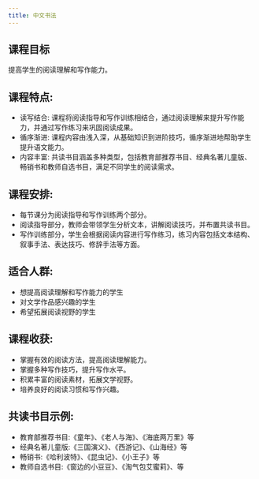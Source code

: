 ```yaml
---
title: 中文书法
---
```


## 课程目标

提高学生的阅读理解和写作能力。

## 课程特点:

- 读写结合: 课程将阅读指导和写作训练相结合，通过阅读理解来提升写作能力，并通过写作练习来巩固阅读成果。
- 循序渐进: 课程内容由浅入深，从基础知识到进阶技巧，循序渐进地帮助学生提升语文能力。
- 内容丰富: 共读书目涵盖多种类型，包括教育部推荐书目、经典名著儿童版、畅销书和教师自选书目，满足不同学生的阅读需求。

## 课程安排:

- 每节课分为阅读指导和写作训练两个部分。
- 阅读指导部分，教师会带领学生分析文本，讲解阅读技巧，并布置共读书目。
- 写作训练部分，学生会根据阅读内容进行写作练习，练习内容包括文本结构、叙事手法、表达技巧、修辞手法等方面。

## 适合人群:

- 想提高阅读理解和写作能力的学生
- 对文学作品感兴趣的学生
- 希望拓展阅读视野的学生

## 课程收获:

- 掌握有效的阅读方法，提高阅读理解能力。
- 掌握多种写作技巧，提升写作水平。
- 积累丰富的阅读素材，拓展文学视野。
- 培养良好的阅读习惯和写作兴趣。

## 共读书目示例:

- 教育部推荐书目:《童年》、《老人与海》、《海底两万里》等
- 经典名著儿童版:《三国演义》、《西游记》、《山海经》等
- 畅销书:《哈利波特》、《昆虫记》、《小王子》等
- 教师自选书目:《窗边的小豆豆》、《淘气包艾蜜莉》、等
